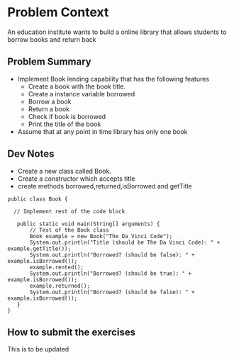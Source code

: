 
# Problem Context
An education institute wants to build a online library that allows students to borrow books and return back

## Problem Summary
- Implement Book lending capability that has the following features
  - Create a book with the book title.
  - Create a instance variable borrowed
  - Borrow a book
  - Return a book
  - Check if book is borrowed
  - Print the title of the book
- Assume that at any point in time library has only one book

## Dev Notes

- Create a new class called Book.
- Create a constructor which accepts title
- create methods borrowed,returned,isBorrowed and getTitle

 ```
 public class Book {
   
   // Implement rest of the code block
       
    public static void main(String[] arguments) {
        // Test of the Book class
        Book example = new Book("The Da Vinci Code");
        System.out.println("Title (should be The Da Vinci Code): " + example.getTitle());
        System.out.println("Borrowed? (should be false): " + example.isBorrowed());
        example.rented();
        System.out.println("Borrowed? (should be true): " + example.isBorrowed());
        example.returned();
        System.out.println("Borrowed? (should be false): " + example.isBorrowed());
    }
}
  ```

## How to submit the exercises
This is to be updated
